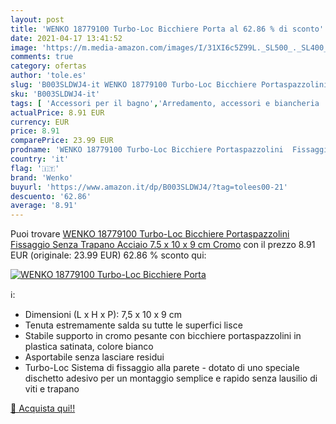 ```yaml
---
layout: post
title: 'WENKO 18779100 Turbo-Loc Bicchiere Porta al 62.86 % di sconto'
date: 2021-04-17 13:41:52
image: 'https://m.media-amazon.com/images/I/31XI6c5Z99L._SL500_._SL400_.jpg'
comments: true
category: ofertas
author: 'tole.es'
slug: 'B003SLDWJ4-it WENKO 18779100 Turbo-Loc Bicchiere Portaspazzolini...'
sku: 'B003SLDWJ4-it'
tags: [ 'Accessori per il bagno','Arredamento, accessori e biancheria  per il bagno','Casa e cucina','Dosatori e porta dosatori','Porta dosatori bagno','wenko', ]
actualPrice: 8.91 EUR
currency: EUR
price: 8.91
comparePrice: 23.99 EUR
prodname: 'WENKO 18779100 Turbo-Loc Bicchiere Portaspazzolini  Fissaggio Senza Trapano  Acciaio  7.5 x 10 x 9 cm  Cromo'
country: 'it'
flag: '🇮🇹'
brand: 'Wenko'
buyurl: 'https://www.amazon.it/dp/B003SLDWJ4/?tag=tolees00-21'
descuento: '62.86'
average: '8.91'
---
```


Puoi trovare [WENKO 18779100 Turbo-Loc Bicchiere Portaspazzolini  Fissaggio Senza Trapano  Acciaio  7.5 x 10 x 9 cm  Cromo](https://www.amazon.it/dp/B003SLDWJ4/?tag=tolees00-21) con il prezzo 8.91 EUR (originale: 23.99 EUR) 62.86 % sconto qui:

[![WENKO 18779100 Turbo-Loc Bicchiere Porta](https://m.media-amazon.com/images/I/31XI6c5Z99L._SL500_._SL400_.jpg)](https://www.amazon.it/dp/B003SLDWJ4/?tag=tolees00-21)

ℹ️:

- Dimensioni (L x H x P): 7,5 x 10 x 9 cm
- Tenuta estremamente salda su tutte le superfici lisce
- Stabile supporto in cromo pesante con bicchiere portaspazzolini in plastica satinata, colore bianco
- Asportabile senza lasciare residui
- Turbo-Loc Sistema di fissaggio alla parete - dotato di uno speciale dischetto adesivo per un montaggio semplice e rapido senza lausilio di viti e trapano

[🛒 Acquista qui!!](https://www.amazon.it/dp/B003SLDWJ4/?tag=tolees00-21)
